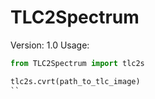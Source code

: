 # TLC2Spectrum

Version: 1.0
Usage: 

```python
from TLC2Spectrum import tlc2s

tlc2s.cvrt(path_to_tlc_image)
``
